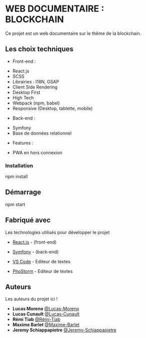 # WEB DOCUMENTAIRE : BLOCKCHAIN

Ce projet est un web documentaire sur le thême de la blockchain. 

## Les choix techniques

* Front-end :
- React.js
- SCSS
- Librairies : I18N, GSAP
- Client Side Rendering
- Desktop First
- High Tech
- Webpack (npm, babel)
- Responsive (Desktop, tablette, mobile)

* Back-end :
- Symfony
- Base de données relationnel

* Features :
- PWA en hors connexion

### Installation

npm install

## Démarrage

npm start

## Fabriqué avec

Les technologies utilisés pour développer le projet

* [React.js](https://fr.reactjs.org/) - (front-end)
* [Symfony](https://symfony.com/) - (back-end)

* [VS Code](https://code.visualstudio.com/) - Editeur de textes
* [PhpStorm](https://www.jetbrains.com/fr-fr/phpstorm/) - Editeur de textes


## Auteurs

Les auteurs du projet ici !

* **Lucas Moreno** [@Lucas-Moreno](https://github.com/Lucas-Moreno)
* **Lucas Cunault** [@Lucas-Cunault](https://github.com/Lcunault)
* **Rémi Tiab** [@Rémi-Tiab](https://github.com/RemiTiab)
* **Maxime Barlet** [@Maxime-Barlet](https://github.com/maximebarlet)
* **Jeremy Schiappapietre** [@Jeremy-Schiappapietre](https://github.com/Lucas-Moreno)


